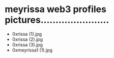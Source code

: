 # meyrissa web3 profiles pictures.......................
- 0xrissa (1).jpg
- 0xrissa (2).jpg
- 0xrissa (3).jpg
- 0xmeyrissa1 (1).jpg
